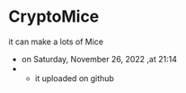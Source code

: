 # CryptoMice
it can make a lots of Mice
* on Saturday, November 26, 2022 ,at 21:14
* * it uploaded on github
